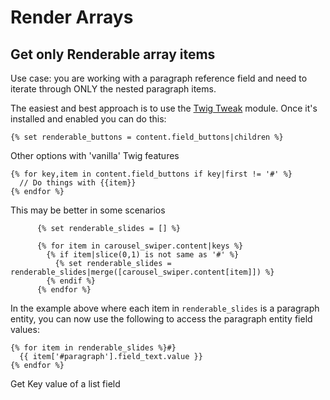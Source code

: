 
# Render Arrays

## Get only Renderable array items
Use case: you are working with a paragraph reference field and need to iterate through ONLY the nested paragraph items.

The easiest and best approach is to use the [Twig Tweak](https://www.drupal.org/project/twig_tweak) module. Once it's installed and enabled you can do this:

```twig
{% set renderable_buttons = content.field_buttons|children %}
```

Other options with 'vanilla' Twig features
```twig
{% for key,item in content.field_buttons if key|first != '#' %}
  // Do things with {{item}}
{% endfor %}
```

This may be better in some scenarios
```twig
      {% set renderable_slides = [] %}

      {% for item in carousel_swiper.content|keys %}
        {% if item|slice(0,1) is not same as '#' %}
          {% set renderable_slides = renderable_slides|merge([carousel_swiper.content[item]]) %}
        {% endif %}
      {% endfor %}
```

In the example above where each item in `renderable_slides` is a paragraph entity, you can now use the following to access the paragraph entity field values:

```twig
{% for item in renderable_slides %}#}
  {{ item['#paragraph'].field_text.value }}
{% endfor %}
```

Get Key value of a list field